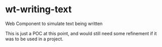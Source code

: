 # wt-writing-text
Web Component to simulate text being written

This is just a POC at this point, and would still need some refinement
if it was to be used in a project.